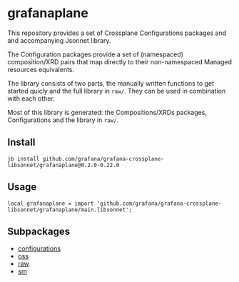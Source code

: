 # grafanaplane

This repository provides a set of Crossplane Configurations packages and and accompanying Jsonnet library.

The Configuration packages provide a set of (namespaced) composition/XRD pairs that map directly to their non-namespaced Managed resources equivalents.

The library consists of two parts, the manually written functions to get started quicly and the full library in `raw/`. They can be used in combination with each other.

Most of this library is generated: the Compositions/XRDs packages, Configurations and the library in `raw/`.

## Install

```
jb install github.com/grafana/grafana-crossplane-libsonnet/grafanaplane@0.2.0-0.22.0
```

## Usage

```jsonnet
local grafanaplane = import 'github.com/grafana/grafana-crossplane-libsonnet/grafanaplane/main.libsonnet';
```


## Subpackages

* [configurations](configurations.md)
* [oss](oss/index.md)
* [raw](raw/index.md)
* [sm](sm/index.md)
